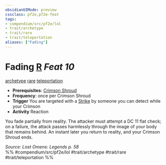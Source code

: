 ```yaml
---
obsidianUIMode: preview
cssclass: pf2e,pf2e-feat
tags:
- compendium/src/pf2e/lol
- trait/archetype
- trait/rare
- trait/teleportation
aliases: ["Fading"]
---
```

# Fading  [R](chapter-9-playing-the-game.md#Actions "Reaction") *Feat 10*  
[archetype](archetype.md "Archetype Feat Trait")  [rare](rare.md "Rare Rarity Trait")  [teleportation](teleportation.md "Teleportation Effect Trait")  

- **Prerequisites**: [Crimson Shroud](crimson-shroud-lowg.md)
- **Frequency**: once per Crimson Shroud
- **Trigger** You are targeted with a [Strike](strike.md) by someone you can detect while your Crimson
- **Activity** Reaction

You fade partially from reality. The attacker must attempt a DC 11 flat check; on a failure, the attack passes harmlessly through the image of your body that remains behind. An instant later you return to reality, and your Crimson Shroud ends.

*Source: Lost Omens: Legends p. 58*  
%% #compendium/src/pf2e/lol #trait/archetype #trait/rare #trait/teleportation %%